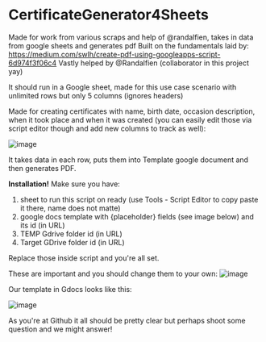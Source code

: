 # CertificateGenerator4Sheets
Made for work from various scraps and help of @randalfien, takes in data from google sheets and generates pdf
Built on the fundamentals laid by: https://medium.com/swlh/create-pdf-using-googleapps-script-6d974f3f06c4
Vastly helped by @Randalfien (collaborator in this project yay)

It should run in a Google sheet, made for this use case scenario with unlimited rows but only 5 columns (ignores headers)

Made for creating certificates with name, birth date, occasion description, when it took place and when it was created (you can easily edit those via script editor though and add new columns to track as well):

![image](https://user-images.githubusercontent.com/26422126/117192882-832e5d00-ade2-11eb-9d53-10cde59f6e14.png)

It takes data in each row, puts them into Template google document and then generates PDF.

**Installation!**
Make sure you have:
1. sheet to run this script on ready (use Tools - Script Editor to copy paste it there, name does not matte)
2. google docs template with {placeholder} fields (see image below) and its id (in URL)
3. TEMP Gdrive folder id (in URL)
4. Target GDrive folder id (in URL)

Replace those inside script and you're all set.

These are important and you should change them to your own:
![image](https://user-images.githubusercontent.com/26422126/117193599-59296a80-ade3-11eb-8175-39117bf06810.png)


Our template in Gdocs looks like this:

![image](https://user-images.githubusercontent.com/26422126/117193445-28493580-ade3-11eb-8913-513cd0505b63.png)

As you're at Github it all should be pretty clear but perhaps shoot some question and we might answer! 
